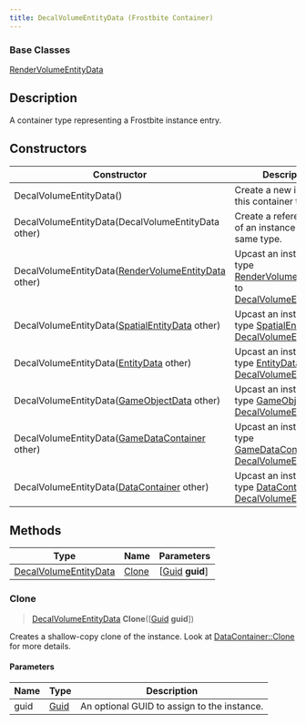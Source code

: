 ```yaml
---
title: DecalVolumeEntityData (Frostbite Container)
---
```

### Base Classes

[RenderVolumeEntityData](RenderVolumeEntityData)

## Description

A container type representing a Frostbite instance entry.

## Constructors

| Constructor                                                                      | Description                                                                                                                       |
| -------------------------------------------------------------------------------- | --------------------------------------------------------------------------------------------------------------------------------- |
| DecalVolumeEntityData()                                                          | Create a new instance of this container type.                                                                                     |
| DecalVolumeEntityData(DecalVolumeEntityData other)                               | Create a reference copy of an instance of the same type.                                                                          |
| DecalVolumeEntityData([RenderVolumeEntityData](RenderVolumeEntityData) other)    | Upcast an instance of type [RenderVolumeEntityData](RenderVolumeEntityData) to [DecalVolumeEntityData](DecalVolumeEntityData).    |
| DecalVolumeEntityData([SpatialEntityData](SpatialEntityData) other)              | Upcast an instance of type [SpatialEntityData](SpatialEntityData) to [DecalVolumeEntityData](DecalVolumeEntityData).              |
| DecalVolumeEntityData([EntityData](EntityData) other)                            | Upcast an instance of type [EntityData](EntityData) to [DecalVolumeEntityData](DecalVolumeEntityData).                            |
| DecalVolumeEntityData([GameObjectData](GameObjectData) other)                    | Upcast an instance of type [GameObjectData](GameObjectData) to [DecalVolumeEntityData](DecalVolumeEntityData).                    |
| DecalVolumeEntityData([GameDataContainer](GameDataContainer) other)              | Upcast an instance of type [GameDataContainer](GameDataContainer) to [DecalVolumeEntityData](DecalVolumeEntityData).              |
| DecalVolumeEntityData([DataContainer](/vext/ref/cls/shr/datacontainer) other) | Upcast an instance of type [DataContainer](/vext/ref/cls/shr/datacontainer) to [DecalVolumeEntityData](DecalVolumeEntityData). |

## Methods

| Type                                           | Name            | Parameters                                     |
| ---------------------------------------------- | --------------- | ---------------------------------------------- |
| [DecalVolumeEntityData](DecalVolumeEntityData) | [Clone](#clone) | \[[Guid](/vext/ref/cls/shr/guid) **guid**\] |

### Clone

> [DecalVolumeEntityData](DecalVolumeEntityData) **Clone**(\[[Guid](/vext/ref/cls/shr/guid) **guid**\])

Creates a shallow-copy clone of the instance. Look at [DataContainer::Clone](/vext/ref/cls/shr/datacontainer#clone) for more details.

#### Parameters

| Name | Type         | Description                                 |
| ---- | ------------ | ------------------------------------------- |
| guid | [Guid](Guid) | An optional GUID to assign to the instance. |
